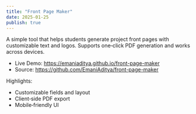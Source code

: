 ```yaml
---
title: "Front Page Maker"
date: 2025-01-25
publish: true
---
```


A simple tool that helps students generate project front pages with customizable text and logos.
Supports one‑click PDF generation and works across devices.

- Live Demo: https://emaniaditya.github.io/front-page-maker
- Source: https://github.com/EmaniAditya/front-page-maker

Highlights:

- Customizable fields and layout
- Client‑side PDF export
- Mobile‑friendly UI
